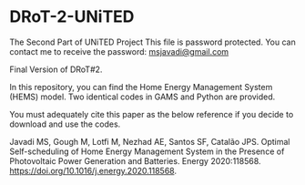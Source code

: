 # DRoT-2-UNiTED
The Second Part of UNiTED Project
This file is password protected. You can contact me to receive the password: msjavadi@gmail.com

Final Version of DRoT#2.

In this repository, you can find the Home Energy Management System (HEMS) model. Two identical codes in GAMS and Python are provided. 

You must adequately cite this paper as the below reference if you decide to download and use the codes.

Javadi MS, Gough M, Lotfi M, Nezhad AE, Santos SF, Catalão JPS. Optimal Self-scheduling of Home Energy Management System in the Presence of Photovoltaic Power Generation and Batteries. Energy 2020:118568. https://doi.org/10.1016/j.energy.2020.118568.



